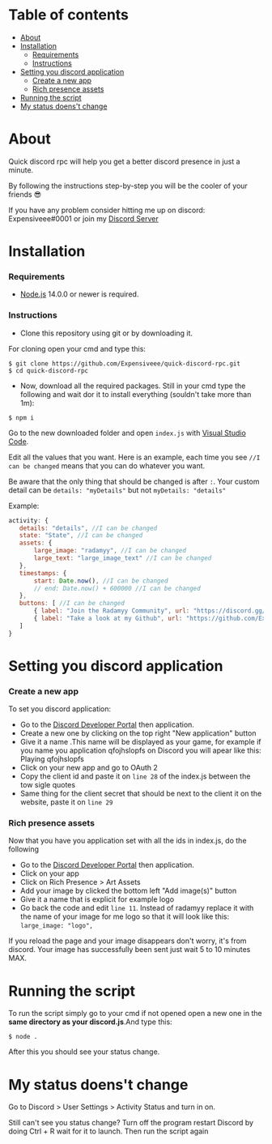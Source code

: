 # Table of contents

- [About](#about)
- [Installation](#installation)
  - [Requirements](#requirements)
  - [Instructions](#instructions)
- [Setting you discord application](#setting-you-discord-application)
  - [Create a new app](#create-a-new-app)
  - [Rich presence assets](#rich-presence-assets)
- [Running the script](#running-the-script)
- [My status doens't change](#my-status-doesnt-change)

# About
Quick discord rpc will help you get a better discord presence in just a minute. 

By following the instructions step-by-step you will be the cooler of your friends 😎

If you have any problem consider hitting me up on discord: Expensiveee#0001 or join my [Discord Server](https://discord.gg/8C4kjsGmrx)

# Installation
### Requirements
- [Node.js](https://nodejs.org/en/download/) 14.0.0 or newer is required.

 ### Instructions
- Clone this repository using git or by downloading it. 

For cloning open your cmd and type this:
```
$ git clone https://github.com/Expensiveee/quick-discord-rpc.git
$ cd quick-discord-rpc
```

- Now, download all the required packages. Still in your cmd type the following and wait dor it to install everything (souldn't take more than 1m):
```
$ npm i
```
 Go to the new downloaded folder and open `index.js` with [Visual Studio Code](https://code.visualstudio.com/download).
 
 Edit all the values that you want. Here is an example, each time you see `//I can be changed` means that you can do whatever you want.
 
 Be aware that the only thing that should be changed is after `:`. 
 Your custom detail can be  `details: "myDetails"` but not `myDetails: "details"`

Example:

```js
activity: {
   details: "details", //I can be changed
   state: "State", //I can be changed
   assets: {
       large_image: "radamyy", //I can be changed
       large_text: "large_image_text" //I can be changed
   },
   timestamps: {
       start: Date.now(), //I can be changed
       // end: Date.now() + 600000 //I can be changed
   },
   buttons: [ //I can be changed
       { label: "Join the Radamyy Community", url: "https://discord.gg/8C4kjsGmrx" }, //I can be changed
       { label: "Take a look at my Github", url: "https://github.com/Expensiveee" }, //I can be changed
   ]
}
```

# Setting you discord application

### Create a new app
To set you discord application:
- Go to the [Discord Developer Portal](https://discord.com/developers/applications) then application.
- Create a new one by clicking on the top right "New application" button
- Give it a name .This name will be displayed as your game, for example if you name you application qfojhslopfs on Discord you will apear like this: Playing qfojhslopfs
- Click on your new app and go to OAuth 2
- Copy the client id and paste it on `line 28` of the index.js between the tow sigle quotes
- Same thing for the client secret that should be next to the client it on the website, paste it on `line 29`

### Rich presence assets
Now that you have you application set with all the ids in index.js, do the following

- Go to the [Discord Developer Portal](https://discord.com/developers/applications) then application.
- Click on your app
- Click on Rich Presence > Art Assets
- Add your image by clicked the bottom left "Add image(s)" button
- Give it a name that is explicit for example logo
- Go back the code and edit `line 11`. Instead of radamyy replace it with the name of your image for me logo so that it will look like this: `large_image: "logo",`

If you reload the page and your image disappears don't worry, it's from discord. Your image has successfully been sent just wait 5 to 10 minutes MAX.

# Running the script
To run the script simply go to your cmd if not opened open a new one in the **same directory as your discord.js**.And type this:

```
$ node .
```

After this you should see your status change.

# My status doens't change
Go to Discord > User Settings > Activity Status and turn in on.

Still can't see you status change? Turn off the program restart Discord by doing Ctrl + R wait for it to launch. Then run the script again
